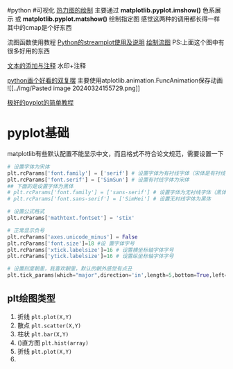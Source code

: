 #python #可视化
[热力图的绘制](https://blog.csdn.net/KIKI_ZSH/article/details/123505175)
主要通过 **matplotlib.pyplot.imshow()** 色系展示
或 **matplotlib.pyplot.matshow()** 绘制指定图
感觉这两种的调用都长得一样
其中的cmap是个好东西

流图函数使用教程
[Python的streamplot使用及说明](https://www.jb51.net/python/299352zdw.htm)
[绘制流图](https://geek-docs.com/matplotlib/matplotlib-pyplot/matplotlib-pyplot-streamplot-in-python.html)
PS:上面这个图中有很多好用的东西

[文本的添加与注释](https://blog.csdn.net/weixin_48964486/article/details/124073704)
水印+注释

[python画个好看的双复摆](https://zhuanlan.zhihu.com/p/340482320)
主要使用atplotlib.animation.FuncAnimation保存动画
![[../img/Pasted image 20240324155729.png]]

[极好的pyplot的简单教程](https://blog.csdn.net/Crayonxin2000/article/details/119910846?spm=1001.2014.3001.5502)

# pyplot基础
matplotlib有些默认配置不能显示中文，而且格式不符合论文规范，需要设置一下
```python
# 设置字体为宋体
plt.rcParams['font.family'] = ['serif'] # 设置字体为有衬线字体（宋体是有衬线字体之一）
plt.rcParams['font.serif'] = ['SimSun'] # 设置有衬线字体为宋体
## 下面的是设置字体为黑体
# plt.rcParams['font.family'] = ['sans-serif'] # 设置字体为无衬线字体（黑体是无衬线字体之一）
# plt.rcParams['font.sans-serif'] = ['SimHei'] # 设置无衬线字体为黑体

# 设置公式格式
plt.rcParams['mathtext.fontset'] = 'stix'

# 正常显示负号
plt.rcParams['axes.unicode_minus'] = False
plt.rcParams['font.size']=18 #设 置字体字号
plt.rcParams['xtick.labelsize']=16 # 设置横坐标轴字体字号
plt.rcParams['ytick.labelsize']=16 # 设置纵坐标轴字体字号

# 设置刻度朝里，我喜欢朝里，默认的朝外感觉有点丑
plt.tick_params(which="major",direction='in',length=5,bottom=True,left=True)
```
## plt绘图类型
1. 折线  `plt.plot(X,Y)`
2. 散点  `plt.scatter(X,Y)`
3. 柱状  `plt.bar(X,Y)`
4. ()直方图  `plt.hist(array)`
5. 折线  `plt.plot(X,Y)`
6. 












